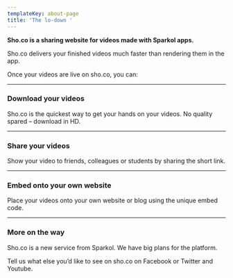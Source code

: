 ```yaml
---
templateKey: about-page
title: 'The lo-down '
---
```

**Sho.co is a sharing website for videos made with Sparkol apps.**

Sho.co delivers your finished videos much faster than rendering them in the app.

Once your videos are live on sho.co, you can:

<hr>

### **Download your videos**

Sho.co is the quickest way to get your hands on your videos. No quality spared – download in HD.

<hr>

### **Share your videos**

Show your video to friends, colleagues or students by sharing the short link.

<hr>

### **Embed onto your own website**

Place your videos onto your own website or blog using the unique embed code.

<hr>

### **More on the way**

Sho.co is a new service from Sparkol. We have big plans for the platform.

Tell us what else you’d like to see on sho.co on Facebook or Twitter and Youtube.
